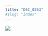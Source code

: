 ```yaml
---
title: "DSC_0253"
#slug: "index"
---
```


[![](/wp-content/2015/05/DSC_0253-300x201.jpg)](/wp-content/2015/05/DSC_0253.jpg)